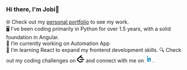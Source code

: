 ### Hi there, I'm Jobi👋
🌐 Check out my [personal portfolio](https://jobiss.vercel.app/) to see my work. <br />
🖥️ I’ve been coding primarily in Python for over 1.5 years, with a solid foundation in Angular. <br />
🔭 I’m currently working on Automation App <br />
🌱 I’m learning React to expand my frontend development skills.
🔍 Check out my coding challenges on <a href="https://leetcode.com/u/jobi_s_s/"><img src="./leetcode.png" alt="LeetCode" width="20" height="20"></a> and connect with me on <a href="https://www.linkedin.com/in/jobiss12/"><img src="./linkedin.png" alt="LinkedIn" height="20" width="20"></a>.
<!--
**jobissjo/jobissjo** is a ✨ _special_ ✨ repository because its `README.md` (this file) appears on your GitHub profile.

Here are some ideas to get you started:

- 🔭 I’m currently working on ...
- 🌱 I’m currently learning ...
- 👯 I’m looking to collaborate on ...
- 🤔 I’m looking for help with ...
- 💬 Ask me about ...
- 📫 How to reach me: ...
- 😄 Pronouns: ...
- ⚡ Fun fact: ...
-->
